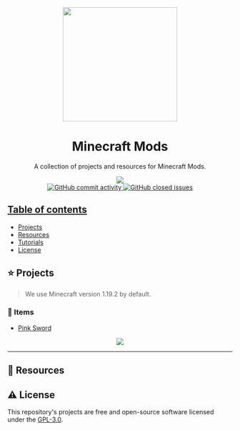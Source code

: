 <p align="center">
  <img width="auto" height="256px" src="https://user-images.githubusercontent.com/34566999/231247533-36c13e5e-da7a-4aae-85e3-ae13cc5507d0.png">
</p>

<h1 align="center">Minecraft Mods</h1>

<p align="center">
    A collection of projects and resources for Minecraft Mods.
</p>

<p align="center">
    <a title="License GNU" href="https://github.com/Junhee0312/ModHive/blob/main/LICENSE"><img src="https://img.shields.io/badge/license-GPL v3-blue?style=flat-square"> <br>
    <img alt="GitHub commit activity" src="https://img.shields.io/github/commit-activity/m/Junhee0312/Java"/>
    <img alt="GitHub closed issues" src="https://img.shields.io/github/issues-closed/Junhee0312/Java"/>
</p>

## Table of contents

  * [Projects](#)
  * [Resources](#)
  * [Tutorials](#)
  * [License](#)

## :star: Projects

> We use Minecraft version 1.19.2 by default.

### :mushroom: Items

* [Pink Sword](#)

<p align="center">
    <img src="https://user-images.githubusercontent.com/34566999/231247288-c55e31c4-f696-49e7-9a1f-5821a7bafec1.gif">
</p>

---

## :seedling: Resources

## :warning: License

This repository's projects are free and open-source software licensed under the [GPL-3.0](https://github.com/Junhee0312/ModHive/blob/master/LICENSE).
